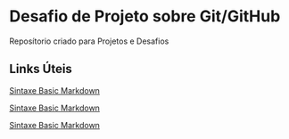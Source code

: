# Desafio de Projeto sobre Git/GitHub
Reposítorio criado para Projetos e Desafios

## Links Úteis

[Sintaxe Basic Markdown](Link1)

[Sintaxe Basic Markdown](Link2)

[Sintaxe Basic Markdown](Link3)

